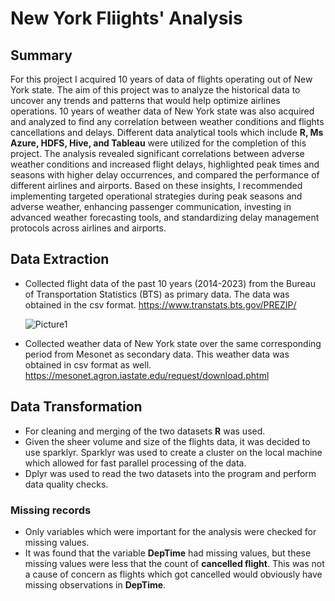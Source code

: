 # New York Fliights' Analysis

## Summary
For this project I acquired 10 years of data of flights operating out of New York state. The aim of this project was to analyze the historical data to uncover any trends and patterns that would help optimize airlines operations. 10 years of weather data of New York state was also acquired and analyzed to find any correlation between weather conditions and flights cancellations and delays. Different data analytical tools which include **R, Ms Azure, HDFS, Hive, and Tableau** were utilized for the completion of this project. The analysis revealed significant correlations between adverse weather conditions and increased flight delays, highlighted peak times and seasons with higher delay occurrences, and compared the performance of different airlines and airports. Based on these insights, I recommended implementing targeted operational strategies during peak seasons and adverse weather, enhancing passenger communication, investing in advanced weather forecasting tools, and standardizing delay management protocols across airlines and airports.

## Data Extraction
- Collected flight data of the past 10 years (2014-2023) from the Bureau of Transportation Statistics (BTS) as primary data. The data was obtained in the csv format.
  https://www.transtats.bts.gov/PREZIP/
  
  ![Picture1](https://github.com/saadurrehman1/NYFliights/assets/170811931/03672a96-2006-452e-82ff-adbf8274f0e5)


- Collected weather data of New York state over the same corresponding period from Mesonet as secondary data. This weather data was obtained in csv format as well.
  https://mesonet.agron.iastate.edu/request/download.phtml

## Data Transformation
- For cleaning and merging of the two datasets **R** was used.
- Given the sheer volume and size of the flights data, it was decided to use sparklyr. Sparklyr was used to create a cluster on the local machine which allowed for fast parallel processing of the data.
- Dplyr was used to read the two datasets into the program and perform data quality checks.

### Missing records
- Only variables which were important for the analysis were checked for missing values.
- It was found that the variable **DepTime** had missing values, but these missing values were less that the count of **cancelled flight**. This was not a cause of concern as flights which got cancelled would obviously have missing observations in **DepTime**.

  
